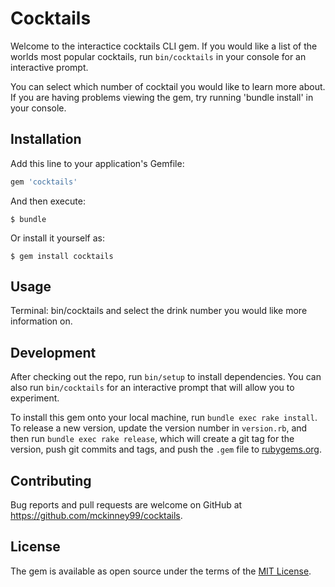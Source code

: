 # Cocktails

Welcome to the interactice cocktails CLI gem. If you would like a list of the worlds most popular cocktails, run `bin/cocktails` in your console for an interactive prompt.

You can select which number of cocktail you would like to learn more about. If you are having problems viewing the gem, try running 'bundle install' in your console.

## Installation

Add this line to your application's Gemfile:

```ruby
gem 'cocktails'
```

And then execute:

    $ bundle

Or install it yourself as:

    $ gem install cocktails

## Usage

Terminal: bin/cocktails and select the drink number you would like more information on.

## Development

After checking out the repo, run `bin/setup` to install dependencies. You can also run `bin/cocktails` for an interactive prompt that will allow you to experiment.

To install this gem onto your local machine, run `bundle exec rake install`. To release a new version, update the version number in `version.rb`, and then run `bundle exec rake release`, which will create a git tag for the version, push git commits and tags, and push the `.gem` file to [rubygems.org](https://rubygems.org).

## Contributing

Bug reports and pull requests are welcome on GitHub at https://github.com/mckinney99/cocktails.

## License

The gem is available as open source under the terms of the [MIT License](https://opensource.org/licenses/MIT).
